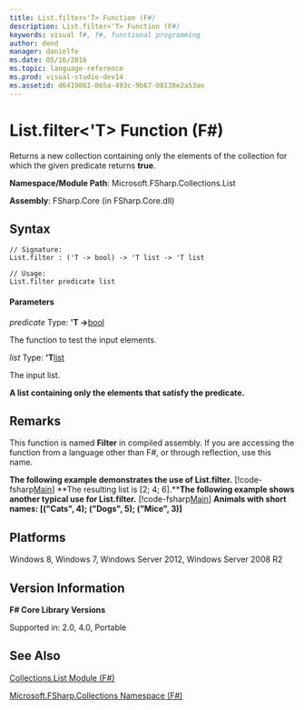 ```yaml
---
title: List.filter<'T> Function (F#)
description: List.filter<'T> Function (F#)
keywords: visual f#, f#, functional programming
author: dend
manager: danielfe
ms.date: 05/16/2016
ms.topic: language-reference
ms.prod: visual-studio-dev14
ms.assetid: d6419861-065a-493c-9b67-08138e2a53ae 
---
```


# List.filter<'T> Function (F#)

Returns a new collection containing only the elements of the collection for which the given predicate returns **true**.

**Namespace/Module Path**: Microsoft.FSharp.Collections.List

**Assembly**: FSharp.Core (in FSharp.Core.dll)


## Syntax

```
// Signature:
List.filter : ('T -> bool) -> 'T list -> 'T list

// Usage:
List.filter predicate list
```

#### Parameters
*predicate*
Type: **'T -&gt;**[bool](https://msdn.microsoft.com/library/89c0cf9c-49ce-4207-a3be-555851a67dd5)


The function to test the input elements.


*list*
Type: **'T**[list](https://msdn.microsoft.com/library/c627b668-477b-4409-91ed-06d7f1b3e4a7)


The input list.



**A list containing only the elements that satisfy the predicate.**
## Remarks
This function is named **Filter** in compiled assembly. If you are accessing the function from a language other than F#, or through reflection, use this name.

**The following example demonstrates the use of List.filter.**
[!code-fsharp[Main](snippets/fslists/snippet24.fs)]
**The resulting list is [2; 4; 6].****The following example shows another typical use for List.filter.**
[!code-fsharp[Main](snippets/fssamples101/snippet3007.fs)]
**Animals with short names: [("Cats", 4); ("Dogs", 5); ("Mice", 3)]**
## Platforms
Windows 8, Windows 7, Windows Server 2012, Windows Server 2008 R2


## Version Information
**F# Core Library Versions**

Supported in: 2.0, 4.0, Portable




## See Also
[Collections.List Module &#40;F&#35;&#41;](Collections.List-Module-%5BFSharp%5D.md)

[Microsoft.FSharp.Collections Namespace &#40;F&#35;&#41;](Microsoft.FSharp.Collections-Namespace-%5BFSharp%5D.md)

